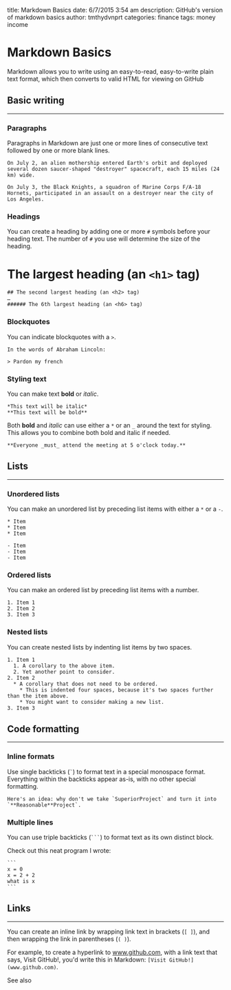 title:       Markdown Basics
date:        6/7/2015 3:54 am
description: GitHub's version of markdown basics
author:      tmthydvnprt
categories:  finance
tags:        money
             income

Markdown Basics
===============

Markdown allows you to write using an easy-to-read, easy-to-write plain text format, which then converts to valid HTML for viewing on GitHub

Basic writing
-------------

****

### Paragraphs

Paragraphs in Markdown are just one or more lines of consecutive text followed by one or more blank lines.

    On July 2, an alien mothership entered Earth's orbit and deployed several dozen saucer-shaped "destroyer" spacecraft, each 15 miles (24 km) wide.

    On July 3, the Black Knights, a squadron of Marine Corps F/A-18 Hornets, participated in an assault on a destroyer near the city of Los Angeles.

### Headings

You can create a heading by adding one or more `#` symbols before your heading text. The number of `#` you use will determine the size of the heading.

# The largest heading (an `<h1>` tag)

    ## The second largest heading (an <h2> tag)
    …
    ###### The 6th largest heading (an <h6> tag)

### Blockquotes

You can indicate blockquotes with a `>`.

    In the words of Abraham Lincoln:

    > Pardon my french

### Styling text

You can make text **bold** or *italic*.

    *This text will be italic*
    **This text will be bold**
    
Both **bold** and *italic* can use either a `*` or an `_` around the text for styling. This allows you to combine both bold and italic if needed.

    **Everyone _must_ attend the meeting at 5 o'clock today.**

Lists
-------------

****

### Unordered lists

You can make an unordered list by preceding list items with either a `*` or a `-`.

    * Item
    * Item
    * Item

    - Item
    - Item
    - Item

### Ordered lists

You can make an ordered list by preceding list items with a number.

    1. Item 1
    2. Item 2
    3. Item 3
    
### Nested lists

You can create nested lists by indenting list items by two spaces.

    1. Item 1
      1. A corollary to the above item.
      2. Yet another point to consider.
    2. Item 2
      * A corollary that does not need to be ordered.
        * This is indented four spaces, because it's two spaces further than the item above.
        * You might want to consider making a new list.
    3. Item 3

Code formatting
-------------

****

### Inline formats

Use single backticks (`` ` ``) to format text in a special monospace format. Everything within the backticks appear as-is, with no other special formatting.

    Here's an idea: why don't we take `SuperiorProject` and turn it into `**Reasonable**Project`.

### Multiple lines

You can use triple backticks (`` ``` ``) to format text as its own distinct block.

Check out this neat program I wrote:

    ```
    x = 0
    x = 2 + 2
    what is x
    ```

Links
-------------

****

You can create an inline link by wrapping link text in brackets (`[ ]`), and then wrapping the link in parentheses (`( )`).

For example, to create a hyperlink to www.github.com, with a link text that says, Visit GitHub!, you'd write this in Markdown: `[Visit GitHub!](www.github.com)`.

See also
